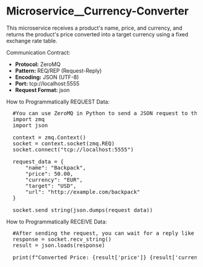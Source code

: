 # Microservice__Currency-Converter

This microservice receives a product's name, price, and currency, and returns the product's price converted into a target currency using a fixed exchange rate table.

Communication Contract:
- **Protocol:** ZeroMQ
- **Pattern:** REQ/REP (Request-Reply)
- **Encoding:** JSON (UTF-8)
- **Port:** tcp://localhost:5555
- **Request Format:**
  json

How to Programmatically REQUEST Data:
<pre>
  #You can use ZeroMQ in Python to send a JSON request to the microservice like this:
  import zmq
  import json

  context = zmq.Context()
  socket = context.socket(zmq.REQ)
  socket.connect("tcp://localhost:5555")

  request_data = {
      "name": "Backpack",
      "price": 50.00,
      "currency": "EUR",
      "target": "USD",
      "url": "http://example.com/backpack"
  }

  socket.send_string(json.dumps(request_data))
</pre>
How to Programmatically RECEIVE Data:
<pre>
  #After sending the request, you can wait for a reply like this:
  response = socket.recv_string()
  result = json.loads(response)

  print(f"Converted Price: {result['price']} {result['currency']}")
</pre>

